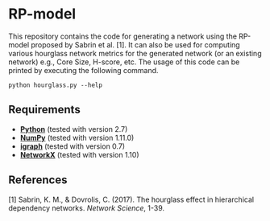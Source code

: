 # RP-model
This repository contains the code for generating a network using the RP-model proposed by Sabrin et al. [1].
It can also be used for computing various hourglass network metrics for the generated network (or an existing network) e.g., Core Size, H-score, etc.
The usage of this code can be printed by executing the following command.

```
python hourglass.py --help
```

## Requirements
* **[Python](https://www.python.org)** (tested with version 2.7)
* **[NumPy](http://www.numpy.org)** (tested with version 1.11.0)
* **[igraph](http://igraph.org/python/)** (tested with version 0.7)
* **[NetworkX](https://networkx.github.io)** (tested with version 1.10)

## References
[1] Sabrin, K. M., & Dovrolis, C. (2017). The hourglass effect in hierarchical dependency networks. *Network Science*, 1-39.
